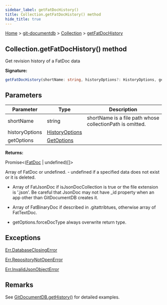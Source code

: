 ```yaml
---
sidebar_label: getFatDocHistory()
title: Collection.getFatDocHistory() method
hide_title: true
---
```


[Home](./index.md) &gt; [git-documentdb](./git-documentdb.md) &gt; [Collection](./git-documentdb.collection.md) &gt; [getFatDocHistory](./git-documentdb.collection.getfatdochistory.md)

## Collection.getFatDocHistory() method

Get revision history of a FatDoc data

<b>Signature:</b>

```typescript
getFatDocHistory(shortName: string, historyOptions?: HistoryOptions, getOptions?: GetOptions): Promise<(FatDoc | undefined)[]>;
```

## Parameters

|  Parameter | Type | Description |
|  --- | --- | --- |
|  shortName | string | shortName is a file path whose collectionPath is omitted. |
|  historyOptions | [HistoryOptions](./git-documentdb.historyoptions.md) |  |
|  getOptions | [GetOptions](./git-documentdb.getoptions.md) |  |

<b>Returns:</b>

Promise&lt;([FatDoc](./git-documentdb.fatdoc.md) \| undefined)\[\]&gt;

Array of FatDoc or undefined. - undefined if a specified data does not exist or it is deleted.

- Array of FatJsonDoc if isJsonDocCollection is true or the file extension is '.json'. Be careful that JsonDoc may not have \_id property when an app other than GitDocumentDB creates it.

- Array of FatBinaryDoc if described in .gitattribtues, otherwise array of FatTextDoc.

- getOptions.forceDocType always overwrite return type.

## Exceptions

[Err.DatabaseClosingError](./git-documentdb.err.databaseclosingerror.md)

[Err.RepositoryNotOpenError](./git-documentdb.err.repositorynotopenerror.md)

[Err.InvalidJsonObjectError](./git-documentdb.err.invalidjsonobjecterror.md)

## Remarks

See [GitDocumentDB.getHistory()](./git-documentdb.gitdocumentdb.gethistory.md) for detailed examples.

